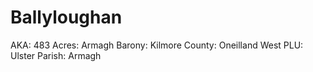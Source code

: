 # Ballyloughan

AKA: 483
Acres: Armagh
Barony: Kilmore
County: Oneilland West
PLU: Ulster
Parish: Armagh